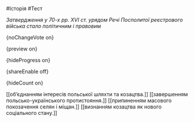 #Історія #Тест

*Затвердження у 70-х рр. XVI ст. урядом Речі Посполитої реєстрового війська стало політичним і правовим*

{noChangeVote on}

{preview on}

{hideProgress on}

{shareEnable off}

{hideCount on}

[[об’єднанням інтересів польської шляхти та козацтва.]]
[[завершенням польсько-українського протистояння.]]
[[припиненням масового покозачення селян і міщан.]]
[[визнанням козацтва як нового соціального стану.]]
